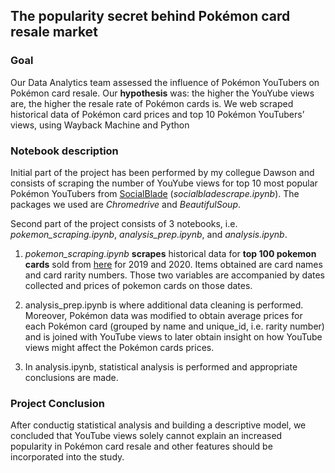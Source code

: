## The popularity secret behind Pokémon card resale market

### Goal
Our Data Analytics team assessed the influence of Pokémon YouTubers on Pokémon card resale. Our **hypothesis** was: the higher the YouYube views are, the higher the resale rate of Pokémon cards is. We web scraped historical data of Pokémon card prices and top 10 Pokémon YouTubers’ views, using Wayback Machine and Python </br>

### Notebook description
 Initial part of the project has been performed by my collegue Dawson and consists of scraping the number of YouYube views for top 10 most popular Pokémon YouTubers from [SocialBlade](socialblade.com) (*socialbladescrape.ipynb*). The packages we used are *Chromedrive* and *BeautifulSoup*.
 
 Second part of the project consists of 3 notebooks, i.e. *pokemon_scraping.ipynb*, *analysis_prep.ipynb*, and *analysis.ipynb*.

1. *pokemon_scraping.ipynb* **scrapes** historical data for **top 100 pokemon cards** sold from [here](https://pokemonprices.com/top_100) for 2019 and 2020. Items obtained are card names and card rarity numbers. Those two variables are accompanied by dates collected and prices of pokemon cards on those dates. 

2. analysis_prep.ipynb is where additional data cleaning is performed. Moreover, Pokémon data was modified to obtain average prices for each Pokémon card (grouped by name and unique_id, i.e. rarity number) and is joined with YouTube views to later obtain insight on how YouTube views might affect the Pokémon cards prices. 

3. In analysis.ipynb, statistical analysis is performed and appropriate conclusions are made.

### Project Conclusion
After conductig statistical analysis and building a descriptive model, we concluded that YouTube views solely cannot explain an increased popularity in Pokémon card resale and other features should be incorporated into the study.
